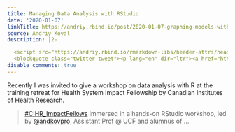 ```yaml
---
title: Managing Data Analysis with RStudio
date: '2020-01-07'
linkTitle: https://andriy.rbind.io/post/2020-01-07-graphing-models-with-titanic-data/
source: Andriy Koval
description: |2-

  <script src="https://andriy.rbind.io/rmarkdown-libs/header-attrs/header-attrs.js"></script> <p>Recently I was invited to give a workshop on data analysis with R at the training retreat for Health System Impact Fellowship by Canadian Institutes of Health Research.</p>
  <blockquote class="twitter-tweet"><p lang="en" dir="ltr"><a href="https://twitter.com/hashtag/CIHR_ImpactFellows?src=hash&amp;ref_src=twsrc%5Etfw">#CIHR_ImpactFellows</a> immersed in a hands-on RStudio workshop, led by <a href="https://twitter.com/andkovpro?ref_src=twsrc%5Etfw">@andkovpro</a>, Assistant Prof @ UCF and alumnus of  ...
disable_comments: true
---
```


<script src="https://andriy.rbind.io/rmarkdown-libs/header-attrs/header-attrs.js"></script> <p>Recently I was invited to give a workshop on data analysis with R at the training retreat for Health System Impact Fellowship by Canadian Institutes of Health Research.</p>
<blockquote class="twitter-tweet"><p lang="en" dir="ltr"><a href="https://twitter.com/hashtag/CIHR_ImpactFellows?src=hash&amp;ref_src=twsrc%5Etfw">#CIHR_ImpactFellows</a> immersed in a hands-on RStudio workshop, led by <a href="https://twitter.com/andkovpro?ref_src=twsrc%5Etfw">@andkovpro</a>, Assistant Prof @ UCF and alumnus of  ...
